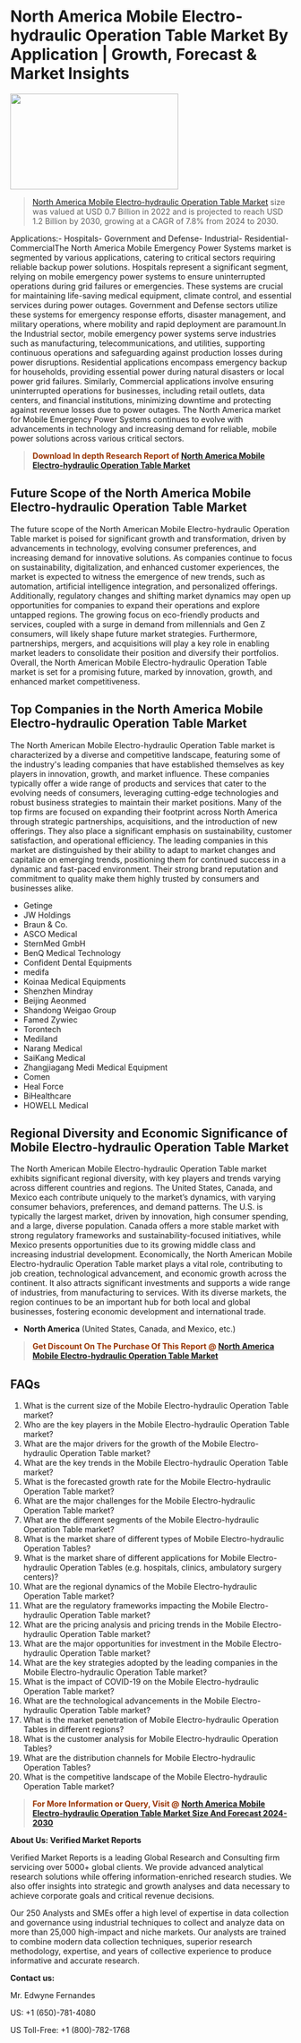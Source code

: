 <p><h1>North America Mobile Electro-hydraulic Operation Table Market By Application | Growth, Forecast & Market Insights</h1><p><img class="aligncenter size-medium wp-image-105565" src="https://ffe5etoiles.com/wp-content/uploads/2025/01/MST7-300x171.png" alt="" width="300" height="171" /></p><blockquote><p><a href="https://www.verifiedmarketreports.com/download-sample/?rid=416560&utm_source=Github-NA&utm_medium=362" target="_blank">North America Mobile Electro-hydraulic Operation Table Market</a> size was valued at USD 0.7 Billion in 2022 and is projected to reach USD 1.2 Billion by 2030, growing at a CAGR of 7.8% from 2024 to 2030.</p></blockquote>Applications:- Hospitals- Government and Defense- Industrial- Residential- CommercialThe North America Mobile Emergency Power Systems market is segmented by various applications, catering to critical sectors requiring reliable backup power solutions. Hospitals represent a significant segment, relying on mobile emergency power systems to ensure uninterrupted operations during grid failures or emergencies. These systems are crucial for maintaining life-saving medical equipment, climate control, and essential services during power outages. Government and Defense sectors utilize these systems for emergency response efforts, disaster management, and military operations, where mobility and rapid deployment are paramount.In the Industrial sector, mobile emergency power systems serve industries such as manufacturing, telecommunications, and utilities, supporting continuous operations and safeguarding against production losses during power disruptions. Residential applications encompass emergency backup for households, providing essential power during natural disasters or local power grid failures. Similarly, Commercial applications involve ensuring uninterrupted operations for businesses, including retail outlets, data centers, and financial institutions, minimizing downtime and protecting against revenue losses due to power outages. The North America market for Mobile Emergency Power Systems continues to evolve with advancements in technology and increasing demand for reliable, mobile power solutions across various critical sectors.</p><blockquote><p><span style="color: #993300;"><strong>Download In depth Research Report of <a href="https://www.verifiedmarketreports.com/download-sample/?rid=416560&utm_source=Github-NA&utm_medium=362">North America Mobile Electro-hydraulic Operation Table Market</a></strong></span></p></blockquote><h2>Future Scope of the North America Mobile Electro-hydraulic Operation Table Market</h2><p>The future scope of the North American Mobile Electro-hydraulic Operation Table market is poised for significant growth and transformation, driven by advancements in technology, evolving consumer preferences, and increasing demand for innovative solutions. As companies continue to focus on sustainability, digitalization, and enhanced customer experiences, the market is expected to witness the emergence of new trends, such as automation, artificial intelligence integration, and personalized offerings. Additionally, regulatory changes and shifting market dynamics may open up opportunities for companies to expand their operations and explore untapped regions. The growing focus on eco-friendly products and services, coupled with a surge in demand from millennials and Gen Z consumers, will likely shape future market strategies. Furthermore, partnerships, mergers, and acquisitions will play a key role in enabling market leaders to consolidate their position and diversify their portfolios. Overall, the North American Mobile Electro-hydraulic Operation Table market is set for a promising future, marked by innovation, growth, and enhanced market competitiveness.</p><h2>Top Companies in the North America Mobile Electro-hydraulic Operation Table Market</h2><p>The North American Mobile Electro-hydraulic Operation Table market is characterized by a diverse and competitive landscape, featuring some of the industry's leading companies that have established themselves as key players in innovation, growth, and market influence. These companies typically offer a wide range of products and services that cater to the evolving needs of consumers, leveraging cutting-edge technologies and robust business strategies to maintain their market positions. Many of the top firms are focused on expanding their footprint across North America through strategic partnerships, acquisitions, and the introduction of new offerings. They also place a significant emphasis on sustainability, customer satisfaction, and operational efficiency. The leading companies in this market are distinguished by their ability to adapt to market changes and capitalize on emerging trends, positioning them for continued success in a dynamic and fast-paced environment. Their strong brand reputation and commitment to quality make them highly trusted by consumers and businesses alike.</p><p><ul><li>Getinge </li><li> JW Holdings </li><li> Braun & Co. </li><li> ASCO Medical </li><li> SternMed GmbH </li><li> BenQ Medical Technology </li><li> Confident Dental Equipments </li><li> medifa </li><li> Koinaa Medical Equipments </li><li> Shenzhen Mindray </li><li> Beijing Aeonmed </li><li> Shandong Weigao Group </li><li> Famed Zywiec </li><li> Torontech </li><li> Mediland </li><li> Narang Medical </li><li> SaiKang Medical </li><li> Zhangjiagang Medi Medical Equipment </li><li> Comen </li><li> Heal Force </li><li> BiHealthcare </li><li> HOWELL Medical</li></ul></p><h2>Regional Diversity and Economic Significance of Mobile Electro-hydraulic Operation Table Market</h2><p>The North American Mobile Electro-hydraulic Operation Table market exhibits significant regional diversity, with key players and trends varying across different countries and regions. The United States, Canada, and Mexico each contribute uniquely to the market’s dynamics, with varying consumer behaviors, preferences, and demand patterns. The U.S. is typically the largest market, driven by innovation, high consumer spending, and a large, diverse population. Canada offers a more stable market with strong regulatory frameworks and sustainability-focused initiatives, while Mexico presents opportunities due to its growing middle class and increasing industrial development. Economically, the North American Mobile Electro-hydraulic Operation Table market plays a vital role, contributing to job creation, technological advancement, and economic growth across the continent. It also attracts significant investments and supports a wide range of industries, from manufacturing to services. With its diverse markets, the region continues to be an important hub for both local and global businesses, fostering economic development and international trade.</p><ul> <li><strong>North America</strong> (United States, Canada, and Mexico, etc.)</li></ul><blockquote><p><span style="color: #993300;"><strong>Get Discount On The Purchase Of This Report @ <a href="https://www.verifiedmarketreports.com/ask-for-discount/?rid=416560&utm_source=Github-NA&utm_medium=362">North America Mobile Electro-hydraulic Operation Table Market</a></strong></span></p></blockquote><h2>FAQs</h2><p><ol> <li>What is the current size of the Mobile Electro-hydraulic Operation Table market?</div><div></li> <li>Who are the key players in the Mobile Electro-hydraulic Operation Table market?</div><div></li> <li>What are the major drivers for the growth of the Mobile Electro-hydraulic Operation Table market?</div><div></li> <li>What are the key trends in the Mobile Electro-hydraulic Operation Table market?</div><div></li> <li>What is the forecasted growth rate for the Mobile Electro-hydraulic Operation Table market?</div><div></li> <li>What are the major challenges for the Mobile Electro-hydraulic Operation Table market?</div><div></li> <li>What are the different segments of the Mobile Electro-hydraulic Operation Table market?</div><div></li> <li>What is the market share of different types of Mobile Electro-hydraulic Operation Tables?</div><div></li> <li>What is the market share of different applications for Mobile Electro-hydraulic Operation Tables (e.g. hospitals, clinics, ambulatory surgery centers)?</div><div></li> <li>What are the regional dynamics of the Mobile Electro-hydraulic Operation Table market?</div><div></li> <li>What are the regulatory frameworks impacting the Mobile Electro-hydraulic Operation Table market?</div><div></li> <li>What are the pricing analysis and pricing trends in the Mobile Electro-hydraulic Operation Table market?</div><div></li> <li>What are the major opportunities for investment in the Mobile Electro-hydraulic Operation Table market?</div><div></li> <li>What are the key strategies adopted by the leading companies in the Mobile Electro-hydraulic Operation Table market?</div><div></li> <li>What is the impact of COVID-19 on the Mobile Electro-hydraulic Operation Table market?</div><div></li> <li>What are the technological advancements in the Mobile Electro-hydraulic Operation Table market?</div><div></li> <li>What is the market penetration of Mobile Electro-hydraulic Operation Tables in different regions?</div><div></li> <li>What is the customer analysis for Mobile Electro-hydraulic Operation Tables?</div><div></li> <li>What are the distribution channels for Mobile Electro-hydraulic Operation Tables?</div><div></li> <li>What is the competitive landscape of the Mobile Electro-hydraulic Operation Table market?</div><div></li></ol></p><blockquote><p><span style="color: #993300;"><strong>For More Information or Query, Visit @ <a href="https://www.verifiedmarketreports.com/product/mobile-electro-hydraulic-operation-table-market/">North America Mobile Electro-hydraulic Operation Table Market Size And Forecast 2024-2030</a></strong></span></p></blockquote><p><strong>About Us: Verified Market Reports</strong></p><p>Verified Market Reports is a leading Global Research and Consulting firm servicing over 5000+ global clients. We provide advanced analytical research solutions while offering information-enriched research studies. We also offer insights into strategic and growth analyses and data necessary to achieve corporate goals and critical revenue decisions.</p><p>Our 250 Analysts and SMEs offer a high level of expertise in data collection and governance using industrial techniques to collect and analyze data on more than 25,000 high-impact and niche markets. Our analysts are trained to combine modern data collection techniques, superior research methodology, expertise, and years of collective experience to produce informative and accurate research.</p><p><strong>Contact us:</strong></p><p>Mr. Edwyne Fernandes</p><p>US: +1 (650)-781-4080</p><p>US Toll-Free: +1 (800)-782-1768</p>
